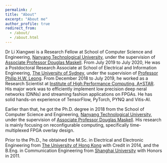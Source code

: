 ```yaml
---
permalink: /
title: "About"
excerpt: "About me"
author_profile: true
redirect_from: 
  - /about/
  - /about.html
---
```


Dr Li Xiangwei is a Research Fellow at School of Computer Science and Engineering, [Nanyang Technological University](https://www.ntu.edu.sg/Pages/home.aspx), under the supervision of [Associate Professor Douglas Maskell](http://research.ntu.edu.sg/expertise/academicprofile/pages/StaffProfile.aspx?ST_EMAILID=ASDOUGLAS). From July 2019 to July 2020, He was a Postdoctoral Research Associate at School of Electrical and Information Engineering, [The University of Sydney](https://sydney.edu.au/), under the supervision of [Professor Philip H.W. Leong](https://sydney.edu.au/engineering/people/philip.leong.php). From December 2018 to July 2019, he worked as a Research Scientist at [Institute of High Performance Computing, A*STAR](https://www.a-star.edu.sg/ihpc). His major work was to efficiently implement low precision deep neral networks (DNNs) and streaming fashion applications on FPGAs. He has solid hands-on experience of TensorFlow, PyTorch, PYNQ and Vitis-AI. 

Earlier than that, he got the Ph.D. degree in 2018 from the School of Computer Science and Engineering, [Nanyang Technological University](https://www.ntu.edu.sg/Pages/home.aspx), under the supervision of [Associate Professor Douglas Maskell](http://research.ntu.edu.sg/expertise/academicprofile/pages/StaffProfile.aspx?ST_EMAILID=ASDOUGLAS). His research is mainly focusing on reconfigurable computing, specifically time-multiplexed FPGA overlay design. 

Prior to the Ph.D., he obtained the M.Sc. in Electrical and Electronic Engineering from [The University of Hong Kong](https://www.hku.hk/) with Credit in 2014, and the B.Eng. in Communication Engineering from [Shanghai University](http://en.shu.edu.cn/) with Honors in 2011. 
